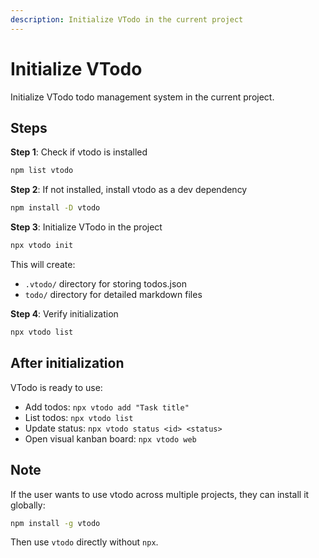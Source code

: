 ```yaml
---
description: Initialize VTodo in the current project
---
```


# Initialize VTodo

Initialize VTodo todo management system in the current project.

## Steps

**Step 1**: Check if vtodo is installed
```bash
npm list vtodo
```

**Step 2**: If not installed, install vtodo as a dev dependency
```bash
npm install -D vtodo
```

**Step 3**: Initialize VTodo in the project
```bash
npx vtodo init
```

This will create:
- `.vtodo/` directory for storing todos.json
- `todo/` directory for detailed markdown files

**Step 4**: Verify initialization
```bash
npx vtodo list
```

## After initialization

VTodo is ready to use:
- Add todos: `npx vtodo add "Task title"`
- List todos: `npx vtodo list`
- Update status: `npx vtodo status <id> <status>`
- Open visual kanban board: `npx vtodo web`

## Note

If the user wants to use vtodo across multiple projects, they can install it globally:
```bash
npm install -g vtodo
```

Then use `vtodo` directly without `npx`.